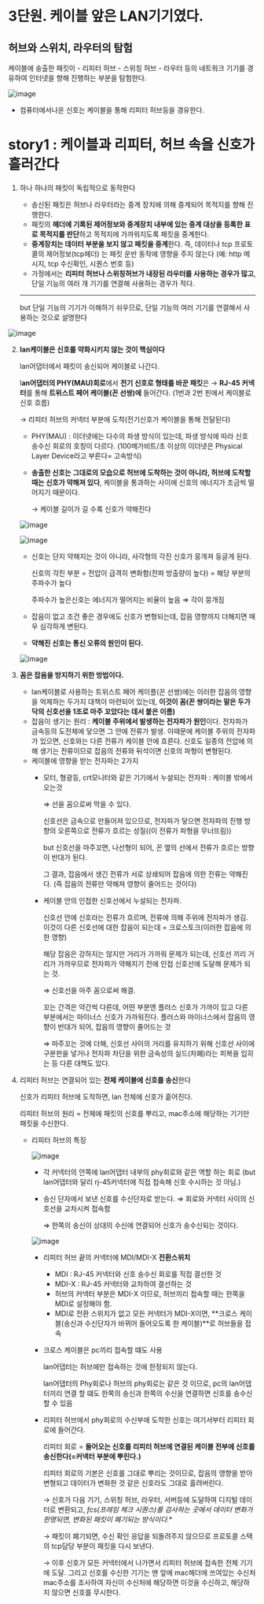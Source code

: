 # 3단원. 케이블 앞은 LAN기기였다.
## 허브와 스위치, 라우터의 탐험

케이블에 송출한 패킷이 - 리피터 허브 - 스위칭 허브 - 라우터 등의 네트워크 기기를 경유하여 인터넷을 향해 진행하는 부분을 탐험한다.

![image](./story2-image/1.png)

- 컴퓨터에서나온 신호는 케이블을 통해 리피터 허브등을 경유한다.


# story1 : 케이블과 리피터, 허브 속을 신호가 흘러간다

1. 하나 하나의 패킷이 독립적으로 동작한다
    - 송신된 패킷은 허브나 라우터라는 중계 장치에 의해 중계되어 목적지를 향해 진행한다.
    - 패킷의 **헤더에 기록된 제어정보와 중계장치 내부에 있는 중계 대상을 등록한 표로 목적지를 판단**하고 목적지에 가까워지도록 패킷을 중계한다.
    - **중계장치는 데이터 부분을 보지 않고 패킷을 중계**한다. 즉, 데이터나 tcp 프로토콜의 제어정보(tcp헤더) 는 패킷 운반 동작에 영향을 주지 않는다 (예: http 메시지, tcp 수신확인, 시퀀스 번호 등)
    - 가정에서는 **리피터 허브나 스위칭허브가 내장된 라우터를 사용하는 경우가 많고**, 단일 기능의 여러 개 기기를 연결해 사용하는 경우가 적다.

    ---

   but 단일 기능의 기기가 이해하기 쉬우므로, 단일 기능의 여러 기기를 연결해서 사용하는 것으로 설명한다

![image](./story2-image/2.png)

2. **lan케이블은 신호를 약화시키지 않는 것이 핵심이다**

   lan어댑터에서 패킷이 송신되어 케이블로 나간다.

   l**an어댑터의 PHY(MAU)회로**에서 **전기 신호로 형태를 바꾼 패킷**은 → **RJ-45 커넥터**를 통해 **트위스트 페어 케이블(꼰 선쌍)에** 들어간다. (1번과 2번 핀에서 케이블로 신호 흐름)

   → 리피터 허브의 커넥터 부분에 도착(전기신호가 케이블을 통해 전달된다)

    - PHY(MAU) : 이더넷에는 다수의 파생 방식이 있는데, 파생 방식에 따라 신호 송수신 회로의 호칭이 다르다. (100메가비트/초 이상의 이더넷은 Physical Layer Device라고 부른다= 고속방식)

    - **송출한 신호는 그대로의 모습으로 허브에 도착하는 것이 아니라, 허브에 도착할 때는 신호가 약해져 있다**, 케이블을 통과하는 사이에 신호의 에너지가 조금씩 떨어지기 때문이다.

      → 케이블 길이가 길 수록 신호가 약해진다

    ![image](./story2-image/3.png)

    ![image](./story2-image/4.png)

     - 신호는 단지 약해지는 것이 아니라, 사각형의 각진 신호가 뭉개져 둥글게 된다.
        
        신호의 각진 부분 = 전압이 급격히 변화함(전파 방출량이 높다) = 해당 부분의 주파수가 높다
        
        주파수가 높은신호는 에너지가 떨어지는 비율이 높음 ⇒ 각이 뭉개짐
        
    - 잡음이 없고 조건 좋은 경우에도 신호가 변형되는데, 잡음 영향까지 더해지면 매우 심각하게 변된다.
    - **약해진 신호는 통신 오류의 원인이 된다.**

   ![image](./story2-image/5.png)

3. **꼼은 잡음을 방지하기 위한 방법이다.**
    - lan케이블로 사용하는 트위스트 페어 케이플(꼰 선쌍)에는 이러한 잡음의 영향을 억제하는 두가지 대책이 마련되어 있는데, **이것이 꼼(꼰 쌍이라는 말은 두가닥의 신호선을 1조로 마주 꼬았다는 데서 붙은 이름)**
    - 잡음이 생기는 원리 : **케이블 주위에서 발생하는 전자파가 원인**이다. 전자파가 금속등의 도전체에 닿으면 그 안에 전류가 발생. 이때문에 케이블 주위의 전자파가 있으면, 신호와는 다른 전류가 케이블 안에 흐른다. 신호도 일종의 전압에 의해 생기는 전류이므로 잡음의 전류와 뒤석이면 신호의 파형이 변형된다.
    - 케이블에 영향을 받는 전자파는 2가지
        - 모터, 형광등, crt모니터와 같은 기기에서 누설되는 전자파 : 케이블 밖에서 오는것

          ⇒ 선을 꼼으로써 막을 수 있다.

          신호선은 금속으로 만들어져 있으므로, 전자파가 닿으면 전자파의 진행 방향의 오른쪽으로 전류가 흐르는 성질((이 전류가 파형을 무너뜨림))

          but 신호선을 마주꼬면, 나선형이 되어, 꼰 옆의 선에서 전류가 흐르는 방향이 반대가 된다.

          그 결과, 잡음에서 생긴 전류가 서로 상쇄되어 잡음에 의한 전류는 약해진다. (즉 잡음의 전류만 약해져 영향이 줄어드는 것이다)

          []()

        - 케이블 안의 인접한 신호선에서 누설되는 전자파.

          신호선 안에 신호라는 전류가 흐르며, 전류에 의해 주위에 전자파가 생김. 이것이 다른 신호선에 대한 잡음이 되는데 = 크로스토크(이러한 잡음에 의한 영향)

          해당 잡음은 강하지는 않지만 거리가 가까워 문제가 되는데, 신호선 끼리 거리가 가까우므로 전자파가 약해지기 전에 인접 신호선에 도달해 문제가 되는 것.

          ⇒ 신호선을 마주 꼼으로써 해결.

          꼬는 간격은 약간씩 다른데, 어떤 부분엔 플러스 신호가 가까이 있고 다른 부분에서는 마이너스 신호가 가까워진다. 플러스와 마이너스에서 잡음의 영향이 반대가 되어, 잡음의 영향이 줄어드는 것

          ⇒ 마주꼬는 것에 더해, 신호선 사이의 거리를 유지하기 위해 신호선 사이에 구분판을 넣거나 전자파 차단을 위한 금속성의 실드(차폐)라는 피복을 입히는 등 다른 대책도 있다.

4. 리피터 허브는 연결되어 있는 **전체 케이블에 신호를 송신**한다

   신호가 리피터 허브에 도착하면, lan 전체에 신호가 흩어진다.

   리피터 허브의 원리 = 전체에 패킷의 신호를 뿌리고, mac주소에 해당하는 기기만 패킷을 수신한다.

    - 리피터 허브의 특징

        ![image](./story2-image/6.png)

        - 각 커넥터의 안쪽에 lan어댑터 내부의 phy회로와 같은 역할 하는 회로 (but lan어댑터와 달리 rj-45커넥터에 직접 접속해 신호 수시하는 것 아님.)
        - 송신 단자에서 보낸 신호를 수신단자로 받는다. ⇒ 회로와 커넥터 사이의 신호선을 교차시켜 접속함

          ⇒ 한쪽의 송신이 상대의 수신에 연결되어 신호가 송수신되는 것이다.

        ![image](./story2-image/7.png)

        - 리피터 허브 끝의 커넥터에 MDI/MDI-X **전환스위치**
            - MDI : RJ-45 커넥터와 신호 송수신 회로를 직접 결선한 것
            - MDI-X : RJ-45 커넥터와 교차하여 결선하는 것
            - 허브의 커넥터 부분은 MDI-X 이므로, 허브끼리 접속할 때는 한쪽을 MDI로 설정해야 함.
            - MDI로 전환 스위치가 없고 모든 커넥터가 MDI-X이면, **크로스 케이블(송신과 수신단자가 바뀌어 들어오도록 한 케이블)**로 허브들을 접속

        - 크로스 케이블은 pc끼리 접속할 떄도 사용

          lan어댑터는 허브에만 접속하는 것에 한정되지 않는다.

          lan어댑터의 Phy회로나 허브의 phy회로는 같은 것 이므로, pc의 lan어댑터끼리 연결 할 떄도 한쪽의 송신과 한쪽의 수신을 연결하면 신호를 송수신 할 수 있음

        - 리피터 허브에서 phy회로의 수신부에 도착한 신호는 여기서부터 리피터 회로에 들어간다.
            
            리피터 회로 = **들어오는 신호를 리피터 허브에 연결된 케이블 전부에 신호를 송신한다(=커넥터 부분에 뿌린다.)**
            
            리피터 회로의 기본은 신호를 그대로 뿌리는 것이므로, 잡음의 영향을 받아 변형되고 데이터가 변화한 것 같은 신호라도 그대로 흘려버린다.
            
            → 신호가 다음 기기, 스위칭 허브, 라우터, 서버등에 도달하여 디지털 데이터로 변환되고, **fcs*(프레임 체크 시퀀스)를 검사하는 곳에서 데이터 변화가 판명되면, 변화된 패킷이 폐기되는 방식이다.**
            
            → 패킷이 폐기되면, 수신 확인 응답을 되돌려주지 않으므로 프로토콜 스택의 tcp담당 부분이 패킷을 다시 보낸다. 
    
            → 이후 신호가 모든 커넥터에서 나가면서 리피터 허브에 접속한 전체 기기에 도달. 그리고 신호를 수신한 기기는 맨 앞에 mac헤더에 쓰여있는 수신처 mac주소를 조사하여 자신이 수신처에 해당하면 이것을 수신하고, 해당하지 않으면 신호를 무시한다.
